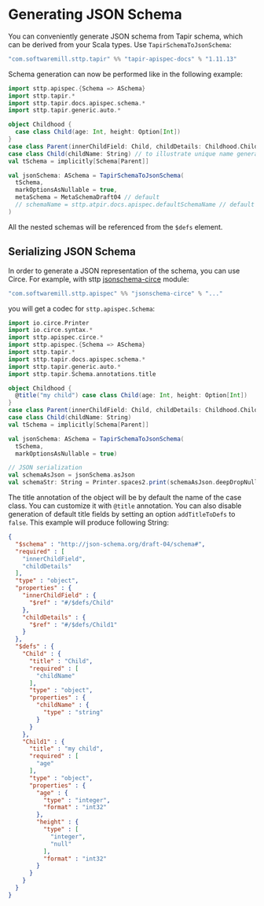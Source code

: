 # Generating JSON Schema

You can conveniently generate JSON schema from Tapir schema, which can be derived from your Scala types. Use `TapirSchemaToJsonSchema`:

```scala
"com.softwaremill.sttp.tapir" %% "tapir-apispec-docs" % "1.11.13"
```

Schema generation can now be performed like in the following example:

```scala
import sttp.apispec.{Schema => ASchema}
import sttp.tapir.*
import sttp.tapir.docs.apispec.schema.*
import sttp.tapir.generic.auto.*

object Childhood {
  case class Child(age: Int, height: Option[Int])
}
case class Parent(innerChildField: Child, childDetails: Childhood.Child)
case class Child(childName: String) // to illustrate unique name generation
val tSchema = implicitly[Schema[Parent]]

val jsonSchema: ASchema = TapirSchemaToJsonSchema(
  tSchema,
  markOptionsAsNullable = true,
  metaSchema = MetaSchemaDraft04 // default
  // schemaName = sttp.atpir.docs.apispec.defaultSchemaName // default
)
```

All the nested schemas will be referenced from the `$defs` element.

## Serializing JSON Schema
In order to generate a JSON representation of the schema, you can use Circe. For example, with sttp [jsonschema-circe](https://github.com/softwaremill/sttp-apispec) module:

```scala
"com.softwaremill.sttp.apispec" %% "jsonschema-circe" % "..."
```

you will get a codec for `sttp.apispec.Schema`:

```scala
import io.circe.Printer
import io.circe.syntax.*
import sttp.apispec.circe.*
import sttp.apispec.{Schema => ASchema}
import sttp.tapir.*
import sttp.tapir.docs.apispec.schema.*
import sttp.tapir.generic.auto.*
import sttp.tapir.Schema.annotations.title

object Childhood {
  @title("my child") case class Child(age: Int, height: Option[Int])
}
case class Parent(innerChildField: Child, childDetails: Childhood.Child)
case class Child(childName: String)
val tSchema = implicitly[Schema[Parent]]

val jsonSchema: ASchema = TapirSchemaToJsonSchema(
  tSchema,
  markOptionsAsNullable = true)

// JSON serialization
val schemaAsJson = jsonSchema.asJson
val schemaStr: String = Printer.spaces2.print(schemaAsJson.deepDropNullValues)
```

The title annotation of the object will be by default the name of the case class. You can customize it with `@title` annotation.
You can also disable generation of default title fields by setting an option `addTitleToDefs` to `false`.  This example will produce following String:

```json
{
  "$schema" : "http://json-schema.org/draft-04/schema#",
  "required" : [
    "innerChildField",
    "childDetails"
  ],
  "type" : "object",
  "properties" : {
    "innerChildField" : {
      "$ref" : "#/$defs/Child"
    },
    "childDetails" : {
      "$ref" : "#/$defs/Child1"
    }
  },
  "$defs" : {
    "Child" : {
      "title" : "Child",
      "required" : [
        "childName"
      ],
      "type" : "object",
      "properties" : {
        "childName" : {
          "type" : "string"
        }
      }
    },
    "Child1" : {
      "title" : "my child",
      "required" : [
        "age"
      ],
      "type" : "object",
      "properties" : {
        "age" : {
          "type" : "integer",
          "format" : "int32"
        },
        "height" : {
          "type" : [
            "integer",
            "null"
          ],
          "format" : "int32"
        }
      }
    }
  }
}
```
